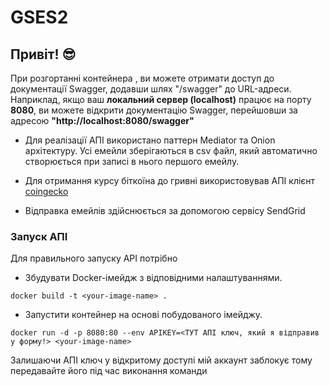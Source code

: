 # GSES2
## Привіт! 😎 

При розгортанні контейнера , ви можете отримати доступ до документації Swagger, додавши шлях "/swagger" до URL-адреси. 
Наприклад, якщо ваш **локальний сервер (localhost)** працює на порту **8080**, ви можете відкрити документацію Swagger, перейшовши за адресою **"http://localhost:8080/swagger"**

- Для реалізації АПІ використано паттерн Mediator та Onion архітектуру. Усі емейли зберігаються в csv файл, який автоматично створюється при записі в нього першого емейлу. 

- Для отримання курсу біткоїна до гривні використовував АПІ клієнт [coingecko](https://www.coingecko.com/api/documentations/v3#/)
- Відправка емейлів здійснюється за допомогою сервісу SendGrid


### Запуск АПІ

Для правильного запуску API потрібно
- Збудувати Docker-імейдж з відповідними налаштуваннями. 
```docker
docker build -t <your-image-name> .
```
  - Запустити контейнер на основі побудованого імейджу.
```docker
docker run -d -p 8080:80 --env APIKEY=<ТУТ АПІ ключ, який я відправив у форму!> <your-image-name>
```

Залишаючи АПІ ключ у відкритому доступі мій аккаунт заблокує тому передавайте його під час виконання команди
